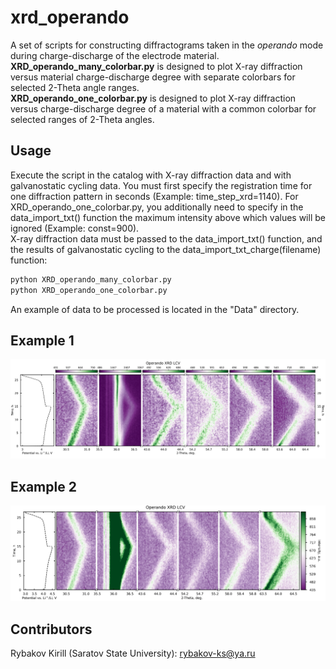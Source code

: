 # xrd_operando
A set of scripts for constructing diffractograms taken in the *operando* mode during charge-discharge of the electrode material.
**XRD_operando_many_colorbar.py** is designed to plot X-ray diffraction versus material charge-discharge degree with separate colorbars for selected 2-Theta angle ranges.\
**XRD_operando_one_colorbar.py** is designed to plot X-ray diffraction versus charge-discharge degree of a material with a common colorbar for selected ranges of 2-Theta angles.
## Usage
Execute the script in the catalog with X-ray diffraction data and with galvanostatic cycling data. You must first specify the registration time for one diffraction pattern in seconds (Example: time_step_xrd=1140). For XRD_operando_one_colorbar.py, you additionally need to specify in the data_import_txt() function the maximum intensity above which values will be ignored (Example: const=900).\
X-ray diffraction data must be passed to the data_import_txt() function, and the results of galvanostatic cycling to the data_import_txt_charge(filename) function:
```python
python XRD_operando_many_colorbar.py
python XRD_operando_one_colorbar.py
```
An example of data to be processed is located in the "Data" directory.
## Example 1
![Alt-текст](https://github.com/rybakov-ks/xrd_operando/blob/main/Images/XRD5.jpg "XRD")
## Example 2
![Alt-текст](https://github.com/rybakov-ks/xrd_operando/blob/main/Images/XRD1.jpg "XRD")
## Contributors
Rybakov Kirill (Saratov State University): rybakov-ks@ya.ru
